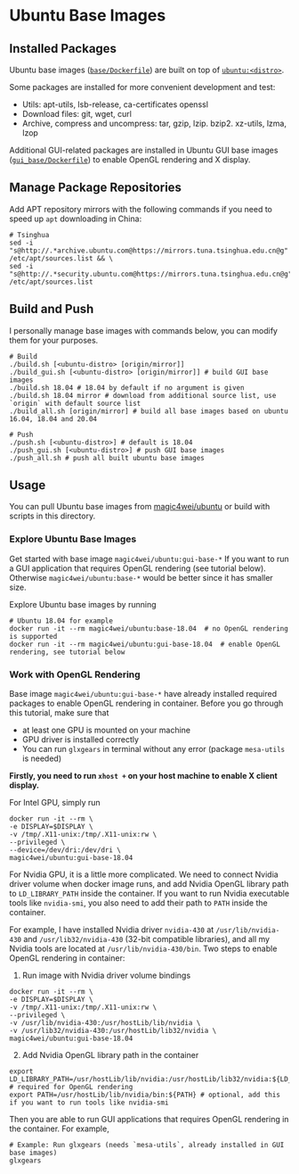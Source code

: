 # Ubuntu Base Images

## Installed Packages

Ubuntu base images ([`base/Dockerfile`](base/Dockerfile)) are built on top of [`ubuntu:<distro>`](https://hub.docker.com/_/ubuntu).

Some packages are installed for more convenient development and test:
- Utils: apt-utils, lsb-release, ca-certificates openssl
- Download files: git, wget, curl
- Archive, compress and uncompress: tar, gzip, lzip. bzip2. xz-utils, lzma, lzop

Additional GUI-related packages are installed in Ubuntu GUI base images ([`gui_base/Dockerfile`](gui_base/Dockerfile)) to enable OpenGL rendering and X display.

## Manage Package Repositories

Add APT repository mirrors with the following commands if you need to speed up `apt` downloading in China:
```shell
# Tsinghua
sed -i "s@http://.*archive.ubuntu.com@https://mirrors.tuna.tsinghua.edu.cn@g" /etc/apt/sources.list && \
sed -i "s@http://.*security.ubuntu.com@https://mirrors.tuna.tsinghua.edu.cn@g" /etc/apt/sources.list
```
## Build and Push

I personally manage base images with commands below, you can modify them for your purposes.

```shell
# Build
./build.sh [<ubuntu-distro> [origin/mirror]]
./build_gui.sh [<ubuntu-distro> [origin/mirror]] # build GUI base images
./build.sh 18.04 # 18.04 by default if no argument is given
./build.sh 18.04 mirror # download from additional source list, use `origin` with default source list
./build_all.sh [origin/mirror] # build all base images based on ubuntu 16.04, 18.04 and 20.04

# Push
./push.sh [<ubuntu-distro>] # default is 18.04
./push_gui.sh [<ubuntu-distro>] # push GUI base images
./push_all.sh # push all built ubuntu base images
```

## Usage

You can pull Ubuntu base images from [magic4wei/ubuntu](https://hub.docker.com/r/magic4wei/ubuntu) or build with scripts in this directory.

### Explore Ubuntu Base Images

Get started with base image `magic4wei/ubuntu:gui-base-*` If you want to run a GUI application that requires OpenGL rendering (see tutorial below). Otherwise `magic4wei/ubuntu:base-*` would be better since it has smaller size.

Explore Ubuntu base images by running

```shell
# Ubuntu 18.04 for example
docker run -it --rm magic4wei/ubuntu:base-18.04  # no OpenGL rendering is supported
docker run -it --rm magic4wei/ubuntu:gui-base-18.04  # enable OpenGL rendering, see tutorial below
```

### Work with OpenGL Rendering

Base image `magic4wei/ubuntu:gui-base-*` have already installed required packages to enable OpenGL rendering in container. Before you go through this tutorial, make sure that
- at least one GPU is mounted on your machine
- GPU driver is installed correctly
- You can run `glxgears` in terminal without any error (package `mesa-utils` is needed)

**Firstly, you need to run `xhost +` on your host machine to enable X client display.**

For Intel GPU, simply run

```shell
docker run -it --rm \
-e DISPLAY=$DISPLAY \
-v /tmp/.X11-unix:/tmp/.X11-unix:rw \
--privileged \
--device=/dev/dri:/dev/dri \
magic4wei/ubuntu:gui-base-18.04
```

For Nvidia GPU, it is a little more complicated. We need to connect Nvidia driver volume when docker image runs, and add Nvidia OpenGL library path to `LD_LIBRARY_PATH` inside the container. If you want to run Nvidia executable tools like `nvidia-smi`, you also need to add their path to `PATH` inside the container.

For example, I have installed Nvidia driver `nvidia-430` at `/usr/lib/nvidia-430` and `/usr/lib32/nvidia-430` (32-bit compatible libraries), and all my Nvidia tools are located at `/usr/lib/nvidia-430/bin`. Two steps to enable OpenGL rendering in container:

1. Run image with Nvidia driver volume bindings
```shell
docker run -it --rm \
-e DISPLAY=$DISPLAY \
-v /tmp/.X11-unix:/tmp/.X11-unix:rw \
--privileged \
-v /usr/lib/nvidia-430:/usr/hostLib/lib/nvidia \
-v /usr/lib32/nvidia-430:/usr/hostLib/lib32/nvidia \
magic4wei/ubuntu:gui-base-18.04
```
2. Add Nvidia OpenGL library path in the container
```shell
export LD_LIBRARY_PATH=/usr/hostLib/lib/nvidia:/usr/hostLib/lib32/nvidia:${LD_LIBRARY_PATH} # required for OpenGL rendering
export PATH=/usr/hostLib/lib/nvidia/bin:${PATH} # optional, add this if you want to run tools like nvidia-smi
```

Then you are able to run GUI applications that requires OpenGL rendering in the container. For example,

```shell
# Example: Run glxgears (needs `mesa-utils`, already installed in GUI base images)
glxgears
```
